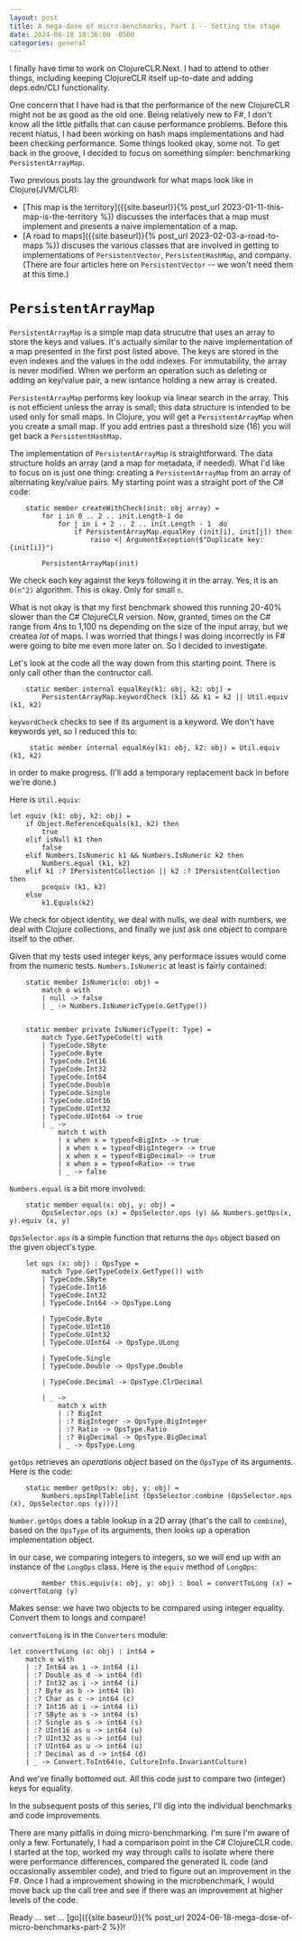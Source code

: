 ```yaml
---
layout: post
title: A mega-dose of micro-benchmarks, Part 1 -- Setting the stage   
date: 2024-06-18 10:36:00 -0500
categories: general
---
```


I finally have time to work on ClojureCLR.Next.  I had to attend to other things, including keeping ClojureCLR itself up-to-date and adding deps.edn/CLI functionality.


One concern that I have had is that the performance of the new ClojureCLR might not be as good as the old one. Being relatively new to F#, I don't know all the little pitfalls that can cause performance problems.  Before this recent hiatus, I had been working on hash maps implementations and had been checking performance.  Some things looked okay, some not.  To get back in the groove, I decided to focus on something simpler: benchmarking `PersistentArrayMap`.

Two previous posts lay the groundwork for what maps look like in Clojure(JVM/CLR):

- [This map is the territory]({{site.baseurl}}{% post_url 2023-01-11-this-map-is-the-territory %}) discusses the interfaces that a map must implement and presents a naive implementation of a map.
- [A road to maps]({{site.baseurl}}{% post_url 2023-02-03-a-road-to-maps %}) discuses the various classes that are involved in getting to implementations of `PersistentVector`, `PersistentHashMap`, and company.  (There are four articles here on `PersistentVector` -- we won't need them at this time.)


# `PersistentArrayMap`

`PersistentArrayMap` is a simple map data strucutre that uses an array to store the keys and values. It's actually similar to the naive implementation of a map presented in the first post listed above.  The keys are stored in the even indexes and the values in the odd indexes.  For immutability, the array is never modified.  When we perform an operation such as deleting or adding an key/value pair, a new isntance holding a new array is created.

`PersistentArrayMap` performs key lookup via linear search in the array.  This is not efficient unless the array is small;  this data structure is intended to be used only for small maps.  In Clojure, you will get a `PersistentArrayMap` when you create a small map.  If you add entries past a threshold size (16) you will get back  a `PersistentHashMap`.


The implementation of `PersistentArrayMap` is straightforward.  The data structure holds an array (and a map for metadata, if needed). What I'd like to focus on is just one thing: creating a `PersistentArrayMap` from an array of alternating key/value pairs.  My starting point was a straight port of the C# code:

```F#
    static member createWithCheck(init: obj array) =
        for i in 0 .. 2 .. init.Length-1 do
            for j in i + 2 .. 2 .. init.Length - 1  do
                if PersistentArrayMap.equalKey (init[i], init[j]) then
                    raise <| ArgumentException($"Duplicate key: {init[i]}")
                    
        PersistentArrayMap(init)
```

We check each key against the keys following it in the array.  Yes, it is an `O(n^2)` algorithm. This is okay.  Only for small `n`.

What is not okay is that my first benchmark showed this running 20-40% slower than the C# ClojureCLR version.  Now, granted, times on the C# range from 4ns to 1,100 ns depending on the size of the input array, but we createa _lot_ of maps.  I was worried that things I was doing incorrectly in F# were going to bite me even more later on.  So I decided to investigate.

Let's look at the code all the way down from this starting point.  There is only call other than the contructor call.

```F#
    static member internal equalKey(k1: obj, k2: obj) =
        PersistentArrayMap.keywordCheck (k1) && k1 = k2 || Util.equiv (k1, k2)
```

`keywordCheck` checks to see if its argument is a keyword.  We don't have keywords yet, so I reduced this to:

```F#
     static member internal equalKey(k1: obj, k2: obj) = Util.equiv (k1, k2)
```

in order to make progress.  (I'll add a temporary replacement back in before we're done.)

Here is `Util.equiv`:

```F#
let equiv (k1: obj, k2: obj) =
    if Object.ReferenceEquals(k1, k2) then
        true
    elif isNull k1 then
        false
    elif Numbers.IsNumeric k1 && Numbers.IsNumeric k2 then
        Numbers.equal (k1, k2)
    elif k1 :? IPersistentCollection || k2 :? IPersistentCollection then
        pcequiv (k1, k2)
    else
        k1.Equals(k2)
```

We check for object identity, we deal with nulls, we deal with numbers, we deal with Clojure collections, and finally we just ask one object to compare itself to the other.

Given that my tests used integer keys, any performace issues would come from the numeric tests.
`Numbers.IsNumeric` at least is fairly contained:

```F#
    static member IsNumeric(o: obj) =
        match o with
        | null -> false
        | _ -> Numbers.IsNumericType(o.GetType())

      
    static member private IsNumericType(t: Type) =
        match Type.GetTypeCode(t) with
        | TypeCode.SByte
        | TypeCode.Byte
        | TypeCode.Int16
        | TypeCode.Int32
        | TypeCode.Int64
        | TypeCode.Double
        | TypeCode.Single
        | TypeCode.UInt16
        | TypeCode.UInt32
        | TypeCode.UInt64 -> true
        | _ ->
            match t with
            | x when x = typeof<BigInt> -> true
            | x when x = typeof<BigInteger> -> true
            | x when x = typeof<BigDecimal> -> true
            | x when x = typeof<Ratio> -> true
            | _ -> false  

```

`Numbers.equal` is a bit more involved:

```F#
    static member equal(x: obj, y: obj) =
        OpsSelector.ops (x) = OpsSelector.ops (y) && Numbers.getOps(x, y).equiv (x, y)
```   

`OpsSelector.ops` is a simple function that returns the `Ops` object based on the given object's type.

```F#
    let ops (x: obj) : OpsType =
        match Type.GetTypeCode(x.GetType()) with
        | TypeCode.SByte
        | TypeCode.Int16
        | TypeCode.Int32
        | TypeCode.Int64 -> OpsType.Long

        | TypeCode.Byte
        | TypeCode.UInt16
        | TypeCode.UInt32
        | TypeCode.UInt64 -> OpsType.ULong

        | TypeCode.Single
        | TypeCode.Double -> OpsType.Double

        | TypeCode.Decimal -> OpsType.ClrDecimal

        | _ ->
            match x with
            | :? BigInt
            | :? BigInteger -> OpsType.BigInteger
            | :? Ratio -> OpsType.Ratio
            | :? BigDecimal -> OpsType.BigDecimal
            | _ -> OpsType.Long
```

`getOps` retrieves an _operations object_ based on the `OpsType` of its arguments.  Here is the code:

```F#
    static member getOps(x: obj, y: obj) =
        Numbers.opsImplTable[int (OpsSelector.combine (OpsSelector.ops (x), OpsSelector.ops (y)))]
```

`Number.getOps` does a table lookup in a 2D array (that's the call to `combine`), based on the `OpsType` of its arguments, then looks up a operation implementation object.

In our case, we comparing integers to integers, so we will end up with an instance of the `LongOps` class.  Here is the `equiv` method of `LongOps`:

```F#
        member this.equiv(x: obj, y: obj) : bool = convertToLong (x) = convertToLong (y)
```

Makes sense: we have two objects to be compared using integer equality.  Convert them to longs and compare!

`convertToLong` is in the `Converters` module:

```F#
let convertToLong (o: obj) : int64 =
    match o with
    | :? Int64 as i -> int64 (i)
    | :? Double as d -> int64 (d)
    | :? Int32 as i -> int64 (i)
    | :? Byte as b -> int64 (b)
    | :? Char as c -> int64 (c)
    | :? Int16 as i -> int64 (i)
    | :? SByte as s -> int64 (s)
    | :? Single as s -> int64 (s)
    | :? UInt16 as u -> int64 (u)
    | :? UInt32 as u -> int64 (u)
    | :? UInt64 as u -> int64 (u)
    | :? Decimal as d -> int64 (d)
    | _ -> Convert.ToInt64(o, CultureInfo.InvariantCulture)
```

And we've finally bottomed out.  All this code just to compare two (integer) keys for equality.

In the subsequent posts of this series, I'll dig into the individual benchmarks and code improvements.  

There are many pitfalls in doing micro-benchmarking.  I'm sure I'm aware of only a few.
Fortunately, I had a comparison point in the C# ClojureCLR code. I started at the top, worked my way through calls to isolate where there were performance differences, compared the generated IL code (and occasionally assembler code), and tried to figure out an improvement in the F#.  Once I had a improvement showing in the microbenchmark, I would move back up the call tree and see if there was an improvement at higher levels of the code.

Ready ... set ... [go]({{site.baseurl}}{% post_url 2024-06-18-mega-dose-of-micro-benchmarks-part-2 %})!
